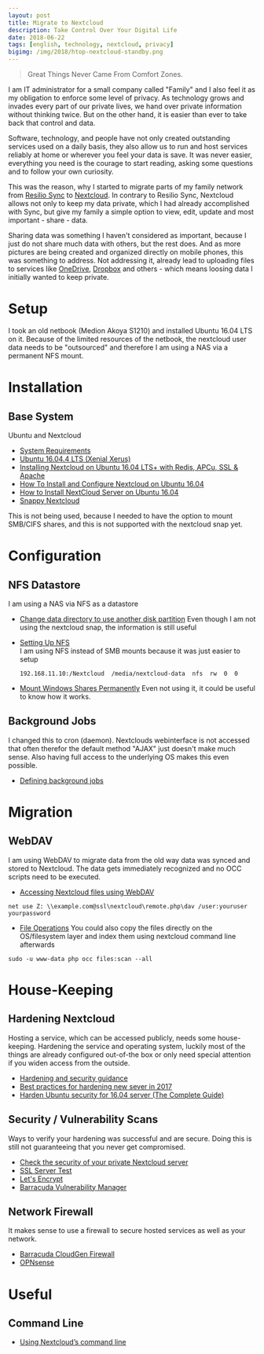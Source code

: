 ```yaml
---
layout: post
title: Migrate to Nextcloud
description: Take Control Over Your Digital Life
date: 2018-06-22
tags: [english, technology, nextcloud, privacy]
bigimg: /img/2018/htop-nextcloud-standby.png
---
```


> Great Things Never Came From Comfort Zones.

I am IT administrator for a small company called "Family" and I also feel it as my obligation to enforce some level of privacy. As technology grows and invades every part of our private lives, we hand over private information without thinking twice. But on the other hand, it is easier than ever to take back that control and data.

Software, technology, and people have not only created outstanding services used on a daily basis, they also allow us to run and host services reliably at home or wherever you feel your data is save. It was never easier, everything you need is the courage to start reading, asking some questions and to follow your own curiosity.

This was the reason, why I started to migrate parts of my family network from [Resilio Sync](https://www.resilio.com/individuals/) to [Nextcloud](https://www.nextcloud.com). In contrary to Resilio Sync, Nextcloud allows not only to keep my data private, which I had already accomplished with Sync, but give my family a simple option to view, edit, update and most important - share - data.

Sharing data was something I haven't considered as important, because I just do not share much data with others, but the rest does. And as more pictures are being created and  organized directly on mobile phones, this was something to address. Not addressing it, already lead to uploading files to services like [OneDrive](https://onedrive.live.com/), [Dropbox](https://www.dropbox.com) and others - which means loosing data I initially wanted to keep private.

# Setup
I took an old netbook (Medion Akoya S1210) and installed Ubuntu 16.04 LTS on it. Because of the limited resources of the netbook, the nextcloud user data needs to be "outsourced" and therefore I am using a NAS via a permanent NFS mount.

# Installation
## Base System
Ubuntu and Nextcloud

* [System Requirements](https://docs.nextcloud.com/server/13/admin_manual/installation/system_requirements.html)
* [Ubuntu 16.04.4 LTS (Xenial Xerus)](http://releases.ubuntu.com/16.04/)
* [Installing Nextcloud on Ubuntu 16.04 LTS+ with Redis, APCu, SSL & Apache](https://bayton.org/docs/nextcloud/installing-nextcloud-on-ubuntu-16-04-lts-with-redis-apcu-ssl-apache/)
* [How To Install and Configure Nextcloud on Ubuntu 16.04](https://www.digitalocean.com/community/tutorials/how-to-install-and-configure-nextcloud-on-ubuntu-16-04)
* [How to Install NextCloud Server on Ubuntu 16.04](https://www.youtube.com/watch?v=nXr_muYB6xI)
* [Snappy Nextcloud](https://github.com/nextcloud/nextcloud-snap)

This is not being used, because I needed to have the option to mount SMB/CIFS shares, and this is not supported with the nextcloud snap yet.

# Configuration
## NFS Datastore
I am using a NAS via NFS as a datastore

* [Change data directory to use another disk partition](https://github.com/nextcloud/nextcloud-snap/wiki/Change-data-directory-to-use-another-disk-partition)
Even though I am not using the nextcloud snap, the information is still useful
* [Setting Up NFS](https://help.ubuntu.com/community/SettingUpNFSHowTo)\
I am using NFS instead of SMB mounts because it was just easier to setup 

    `192.168.11.10:/Nextcloud  /media/nextcloud-data  nfs  rw  0  0`

* [Mount Windows Shares Permanently](https://wiki.ubuntu.com/MountWindowsSharesPermanently)
Even not using it, it could be useful to know how it works.

## Background Jobs
I changed this to cron (daemon). Nextclouds webinterface is not accessed that often therefor the default method "AJAX" just doesn't make much sense. Also having full access to the underlying OS makes this even possible.

* [Defining background jobs](https://docs.nextcloud.com/server/13/admin_manual/configuration_server/background_jobs_configuration.html)

# Migration
## WebDAV
I am using WebDAV to migrate data from the old way data was synced and stored to Nextcloud. The data gets immediately recognized and no OCC scripts need to be executed.

* [Accessing Nextcloud files using WebDAV](https://docs.nextcloud.com/server/13/user_manual/files/access_webdav.html)

`net use Z: \\example.com@ssl\nextcloud\remote.php\dav /user:youruser yourpassword`

* [File Operations](https://docs.nextcloud.com/server/13/admin_manual/configuration_server/occ_command.html#file-operations-label)
You could also copy the files directly on the OS/filesystem layer and index them using nextcloud command line afterwards

`sudo -u www-data php occ files:scan --all`

# House-Keeping
## Hardening Nextcloud
Hosting a service, which can be accessed publicly, needs some house-keeping. Hardening the service and operating system, luckily most of the things are already configured out-of-the box or only need special attention if you widen access from the outside.

* [Hardening and security guidance](https://docs.nextcloud.com/server/13/admin_manual/configuration_server/harden_server.html)
* [Best practices for hardening new sever in 2017](https://www.digitalocean.com/community/questions/best-practices-for-hardening-new-sever-in-2017)
* [Harden Ubuntu security for 16.04 server (The Complete Guide)](https://poweruphosting.com/blog/ubuntu-security/)

## Security / Vulnerability Scans
Ways to verify your hardening was successful and are secure. Doing this is still not guaranteeing that you never get compromised.

* [Check the security of your private Nextcloud server](https://scan.nextcloud.com/)
* [SSL Server Test](https://www.ssllabs.com/ssltest/index.html)
* [Let's Encrypt](https://www.letsencrypt.com)
* [Barracuda Vulnerability Manager](https://bvm.barracudanetworks.com)

## Network Firewall
It makes sense to use a firewall to secure hosted services as well as your network.

* [Barracuda CloudGen Firewall](https://www.barracuda.com/products/nextgenfirewall_f)
* [OPNsense](https://opnsense.org/)

# Useful
## Command Line
* [Using Nextcloud’s command line](https://www.c-rieger.de/using-nextclouds-command-line/#eins)
